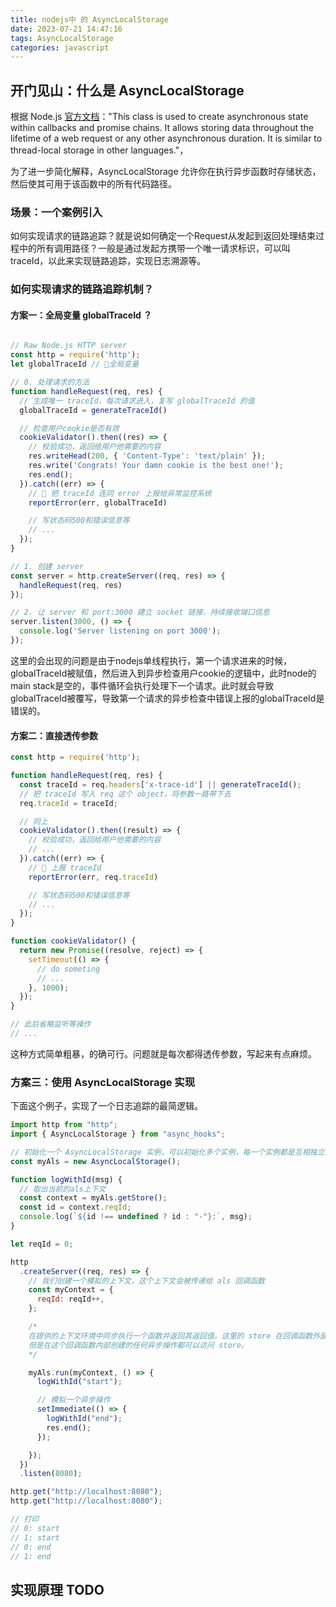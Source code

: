 ```yaml
---
title: nodejs中 的 AsyncLocalStorage
date: 2023-07-21 14:47:16
tags: AsyncLocalStorage
categories: javascript
---
```



## 开门见山：什么是 AsyncLocalStorage

根据 Node.js [官方文档](https://nodejs.org/docs/latest-v14.x/api/async_hooks.html#async_hooks_class_asynclocalstorage)："This class is used to create asynchronous state within callbacks and promise chains. It allows storing data throughout the lifetime of a web request or any other asynchronous duration. It is similar to thread-local storage in other languages."，

为了进一步简化解释，AsyncLocalStorage 允许你在执行异步函数时存储状态，然后使其可用于该函数中的所有代码路径。

### 场景：一个案例引入

如何实现请求的链路追踪？就是说如何确定一个Request从发起到返回处理结束过程中的所有调用路径？一般是通过发起方携带一个唯一请求标识，可以叫traceId，以此来实现链路追踪，实现日志溯源等。

### 如何实现请求的链路追踪机制？

#### 方案一：全局变量 globalTraceId ？
```javascript

// Raw Node.js HTTP server
const http = require('http');
let globalTraceId // 全局变量

// 0. 处理请求的方法
function handleRequest(req, res) {
  // 生成唯一 traceId，每次请求进入，复写 globalTraceId 的值
  globalTraceId = generateTraceId()

  // 检查用户cookie是否有效
  cookieValidator().then((res) => {
    // 校验成功，返回给用户他需要的内容
    res.writeHead(200, { 'Content-Type': 'text/plain' });
    res.write('Congrats! Your damn cookie is the best one!');
    res.end();
  }).catch((err) => {
    //  把 traceId 连同 error 上报给异常监控系统
    reportError(err, globalTraceId)

    // 写状态码500和错误信息等
    // ...
  });
}

// 1. 创建 server 
const server = http.createServer((req, res) => {
  handleRequest(req, res)
});

// 2. 让 server 和 port:3000 建立 socket 链接，持续接收端口信息
server.listen(3000, () => {
  console.log('Server listening on port 3000');
});
```

这里的会出现的问题是由于nodejs单线程执行，第一个请求进来的时候，globalTraceId被赋值，然后进入到异步检查用户cookie的逻辑中，此时node的main stack是空的，事件循环会执行处理下一个请求。此时就会导致globalTraceId被覆写，导致第一个请求的异步检查中错误上报的globalTraceId是错误的。

<!-- more -->

#### 方案二：直接透传参数
```javascript
const http = require('http');

function handleRequest(req, res) {
  const traceId = req.headers['x-trace-id'] || generateTraceId();
  // 把 traceId 写入 req 这个 object，将参数一路带下去
  req.traceId = traceId;

  // 同上
  cookieValidator().then((result) => {
    // 校验成功，返回给用户他需要的内容
    // ...
  }).catch((err) => {
    //  上报 traceId
    reportError(err, req.traceId)

    // 写状态码500和错误信息等
    // ...
  });
}

function cookieValidator() {
  return new Promise((resolve, reject) => {
    setTimeout(() => {
      // do someting
      // ...
    }, 1000);
  });
}

// 此后省略监听等操作
// ...
```

这种方式简单粗暴，的确可行。问题就是每次都得透传参数，写起来有点麻烦。

### 方案三：使用 AsyncLocalStorage 实现

下面这个例子，实现了一个日志追踪的最简逻辑。

```javascript
import http from "http";
import { AsyncLocalStorage } from "async_hooks";

// 初始化一个 AsyncLocalStorage 实例，可以初始化多个实例，每一个实例都是互相独立的
const myAls = new AsyncLocalStorage();

function logWithId(msg) {
  // 取出当前的als上下文
  const context = myAls.getStore();
  const id = context.reqId;
  console.log(`${id !== undefined ? id : "-"}:`, msg);
}

let reqId = 0;

http
  .createServer((req, res) => {
    // 我们创建一个模拟的上下文，这个上下文会被传递给 als 回调函数
    const myContext = {
      reqId: reqId++,
    };

    /*
    在提供的上下文环境中同步执行一个函数并返回其返回值。这里的 store 在回调函数外部是不可访问的，
    但是在这个回调函数内部创建的任何异步操作都可以访问 store。
    */

    myAls.run(myContext, () => {
      logWithId("start");

      // 模拟一个异步操作
      setImmediate(() => {
        logWithId("end");
        res.end();
      });

    });
  })
  .listen(8080);

http.get("http://localhost:8080");
http.get("http://localhost:8080");

// 打印
// 0: start
// 1: start
// 0: end
// 1: end
```

## 实现原理 TODO

